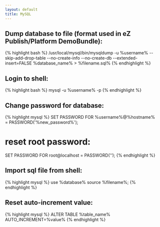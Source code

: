 ```yaml
---
layout: default
title: MySQL
---
```


## Dump database to file (format used in eZ Publish/Platform DemoBundle): ##

{% highlight bash %}
/usr/local/mysql/bin/mysqldump -u %username% --skip-add-drop-table --no-create-info --no-create-db --extended-insert=FALSE %database_name% > %filename.sql%
{% endhighlight %}

## Login to shell: ##

{% highlight bash %}
mysql -u %username% -p
{% endhighlight %}

## Change password for database: ##

{% highlight mysql %}
SET PASSWORD FOR %username%@%hostname% = PASSWORD('%new_password%');

# reset root password:

SET PASSWORD FOR root@localhost = PASSWORD('');
{% endhighlight %}


## Import sql file from shell: ##

{% highlight mysql %}
use %database%
source %filename%;
{% endhighlight %}

## Reset auto-increment value: ##

{% highlight mysql %}
ALTER TABLE %table_name% AUTO_INCREMENT=%value%
{% endhighlight %}

